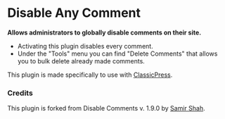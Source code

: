 # Disable Any Comment

**Allows administrators to globally disable comments on their site.**

- Activating this plugin disables every comment.
- Under the "Tools" menu you can find "Delete Comments" that allows you to bulk delete already made comments.

This plugin is made specifically to use with [ClassicPress](https://classicpress.net).

### Credits
This plugin is forked from Disable Comments v. 1.9.0 by [Samir Shah](http://www.rayofsolaris.net/).



